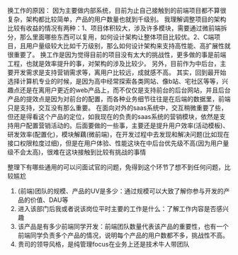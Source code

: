 换工作的原因：
因为主要做内部系统，目前为止自己接触到的前端项目都不算很复杂，架构都比较简单，产品的用户数量也就到千级别。
我理解调整项目的架构比较有收益的情况有两种：1、项目体积较大，涉及许多模块，需要通过微前端拆分，那么里面哪些东西可以复用，如何设计架构让整体项目比较优。2、C端项目，且用户量级较大比如千万级别，那么如何设计架构来支持高性能、高扩展性就很重要了。
换工作是因为觉得目前的项目没有太大的挑战性，更多做的事是前端工程，也就是效率提升的事，对架构的涉及比较少。
另外，目前作为中后台，主要开发需求是支持营销需求等，离用户比较远，成就感不高。
其实，回到最开始选择计算机专业的时候，是因为高中经常探索各类网站、像b站、宅社区等等，兴趣点还是在离用户更近的web产品上，而不仅仅是支持前台的后台网站，并且后台产品的提效点是因为对前台的配置，而各种业务细节往往是在后端的数据里，前端只是支持，交互没有那么重要。
在面向对外的saas系统中，交互稍微重要了些，但还是得看这个产品的定位，如我现在的负责的saas系统的营销模块，依然是支持用户配置营销活动的。后面要做的一些事，主要还是提升用户效率(活动模板)、研发效率(配置化)，模块解藕(微前端)，在开发过程中去发现和解决问题(比如现在接口权限粒度过细)，但是在用户体验、性能这块在中后台优先级不高(因为用户量级不会太高)，很难在这块接触到比较有挑战的事情

整理下有哪些通用的可以问面试官的问题，免得到这个环节了想不到任何问题，比较尴尬
1. (前端)团队的规模、产品的UV是多少：通过规模可以大致了解你参与开发的产品的价值、DAU等
2. 进入该部门后我或者说该岗位平时主要的工作是什么：了解工作内容是否感兴趣
3. 该产品是有多少前端同学开发：前端团队数量代表该产品的重要性，也有一个前端同学负责多个产品的情况，说明每个产品的用户数都不多，挑战性不高。
4. 贵司的领导风格，是纯管理focus在业务上还是技术牛人带团队